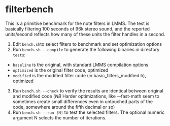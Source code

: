 # filterbench

This is a primitive benchmark for the note filters in LMMS. The test is basically filtering 100 seconds of 96k stereo sound, and the reported units/second reflects how many of these units the filter handles in a second.

1. Edit `bench.sh`to select filters to benchmark and set optimization options
2. Run `bench.sh --compile` to generate the following binaries in directory `tests`:
  - `baseline` is the original, with standard LMMS compilation options
  - `optimized` is the original filter code, optimized 
  - `modified` is the modified filter code (in basic_filters_modified.h),  optimized
3. Run `bench.sh --check` to verify the results are identical between original and modified code (*NB* Harder optimizations, like --fast-math seem to sometimes create small differences even in untouched parts of the code, somewhere around the fifth decimal or so)
4. Run `bench.sh --run [N]` to test the selected filters. The optional numeric argument N selects the number of iterations.
